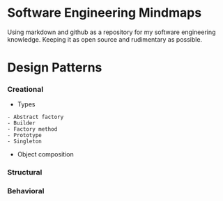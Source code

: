 # Software Engineering Mindmaps

Using markdown and github as a repository for my software engineering knowledge.
Keeping it as open source and rudimentary as possible.

# Design Patterns

### Creational

- Types
```
- Abstract factory
- Builder 
- Factory method
- Prototype 
- Singleton 
```
- Object composition

### Structural

### Behavioral
